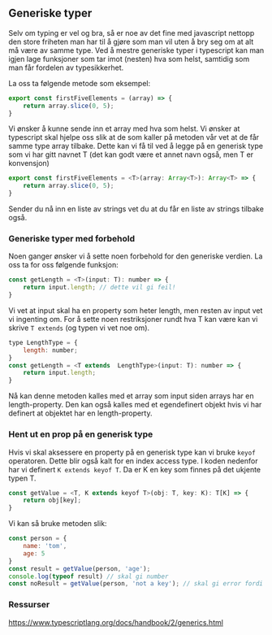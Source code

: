 ## Generiske typer
Selv om typing er vel og bra, så er noe av det fine med javascript nettopp den store friheten man har til å gjøre som man vil uten å bry seg om at alt må være av samme type. Ved å mestre generiske typer i typescript kan man igjen lage funksjoner som tar imot (nesten) hva som helst, samtidig som man får fordelen av typesikkerhet.

La oss ta følgende metode som eksempel: 
```js
export const firstFiveElements = (array) => {
    return array.slice(0, 5);
}
```
Vi ønsker å kunne sende inn et array med hva som helst. Vi ønsker at typescript skal hjelpe oss slik at de som kaller på metoden vår vet at de får samme type array tilbake.
Dette kan vi få til ved å legge på en generisk type som vi har gitt navnet T (det kan godt være et annet navn også, men T er konvensjon)
```js
export const firstFiveElements = <T>(array: Array<T>): Array<T> => {
    return array.slice(0, 5);
}
```
Sender du nå inn en liste av strings vet du at du får en liste av strings tilbake også.

### Generiske typer med forbehold
Noen ganger ønsker vi å sette noen forbehold for den generiske verdien. La oss ta for oss følgende funksjon:

```js
const getLength = <T>(input: T): number => {
    return input.length; // dette vil gi feil!
}
```
Vi vet at input skal ha en property som heter length, men resten av input vet vi ingenting om. For å sette noen restriksjoner rundt hva T kan være kan vi skrive `T extends` (og typen vi vet noe om).

```js
type LengthType = {
    length: number;
}
const getLength = <T extends  LengthType>(input: T): number => {
    return input.length;
}
```
Nå kan denne metoden kalles med et array som input siden arrays har en length-property. Den kan også kalles med et egendefinert objekt hvis vi har definert at objektet har en length-property.

### Hent ut en prop på en generisk type
Hvis vi skal aksessere en property på en generisk type kan vi bruke `keyof` operatoren. Dette blir også kalt for en index access type. I koden nedenfor har vi definert `K extends keyof T`. Da er K en key som finnes på det ukjente typen T.

```js
const getValue = <T, K extends keyof T>(obj: T, key: K): T[K] => {
    return obj[key];
}
```
Vi kan så bruke metoden slik:
```js
const person = {
    name: 'tom',
    age: 5
}
const result = getValue(person, 'age');
console.log(typeof result) // skal gi number
const noResult = getValue(person, 'not a key'); // skal gi error fordi kun "name" og "age" er gyldige keys på personobjektet

```

### Ressurser
https://www.typescriptlang.org/docs/handbook/2/generics.html

